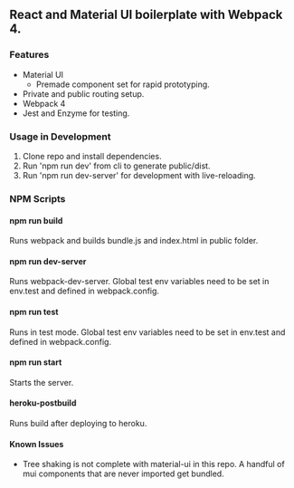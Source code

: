 ## React and Material UI boilerplate with Webpack 4.

### Features
* Material UI
  * Premade component set for rapid prototyping.
* Private and public routing setup.
* Webpack 4 
* Jest and Enzyme for testing.

### Usage in Development
1. Clone repo and install dependencies.
2. Run 'npm run dev' from cli to generate public/dist.
3. Run 'npm run dev-server' for development with live-reloading.

### NPM Scripts
#### **npm run build**
Runs webpack and builds bundle.js and index.html in public folder.

#### **npm run dev-server**
Runs webpack-dev-server. Global test env variables need to be set in env.test and defined in webpack.config.

#### **npm run test**
Runs in test mode. Global test env variables need to be set in env.test and defined in webpack.config.

#### **npm run start**
Starts the server.

#### **heroku-postbuild**
Runs build after deploying to heroku.

#### Known Issues
  * Tree shaking is not complete with material-ui in this repo. A handful of mui components that are never imported get bundled.